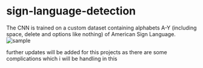 # sign-language-detection
The CNN is trained on a custom dataset containing alphabets A-Y (including space, delete and options like nothing) of American Sign Language.
![sample](https://user-images.githubusercontent.com/60036785/142622650-edbe7c80-ff1a-401c-aab4-ce26fae5df46.jpg)


further updates will be added for this projects as there are some complications which i will be handling in this
